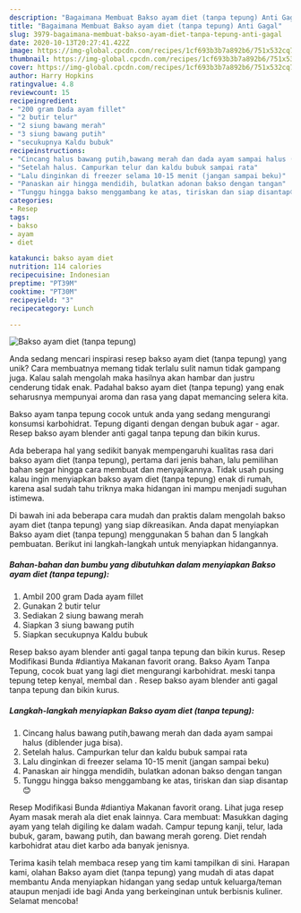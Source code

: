 ```yaml
---
description: "Bagaimana Membuat Bakso ayam diet (tanpa tepung) Anti Gagal"
title: "Bagaimana Membuat Bakso ayam diet (tanpa tepung) Anti Gagal"
slug: 3979-bagaimana-membuat-bakso-ayam-diet-tanpa-tepung-anti-gagal
date: 2020-10-13T20:27:41.422Z
image: https://img-global.cpcdn.com/recipes/1cf693b3b7a892b6/751x532cq70/bakso-ayam-diet-tanpa-tepung-foto-resep-utama.jpg
thumbnail: https://img-global.cpcdn.com/recipes/1cf693b3b7a892b6/751x532cq70/bakso-ayam-diet-tanpa-tepung-foto-resep-utama.jpg
cover: https://img-global.cpcdn.com/recipes/1cf693b3b7a892b6/751x532cq70/bakso-ayam-diet-tanpa-tepung-foto-resep-utama.jpg
author: Harry Hopkins
ratingvalue: 4.8
reviewcount: 15
recipeingredient:
- "200 gram Dada ayam fillet"
- "2 butir telur"
- "2 siung bawang merah"
- "3 siung bawang putih"
- "secukupnya Kaldu bubuk"
recipeinstructions:
- "Cincang halus bawang putih,bawang merah dan dada ayam sampai halus (diblender juga bisa)."
- "Setelah halus. Campurkan telur dan kaldu bubuk sampai rata"
- "Lalu dinginkan di freezer selama 10-15 menit (jangan sampai beku)"
- "Panaskan air hingga mendidih, bulatkan adonan bakso dengan tangan"
- "Tunggu hingga bakso menggambang ke atas, tiriskan dan siap disantap😊"
categories:
- Resep
tags:
- bakso
- ayam
- diet

katakunci: bakso ayam diet 
nutrition: 114 calories
recipecuisine: Indonesian
preptime: "PT39M"
cooktime: "PT30M"
recipeyield: "3"
recipecategory: Lunch

---
```



![Bakso ayam diet (tanpa tepung)](https://img-global.cpcdn.com/recipes/1cf693b3b7a892b6/751x532cq70/bakso-ayam-diet-tanpa-tepung-foto-resep-utama.jpg)

Anda sedang mencari inspirasi resep bakso ayam diet (tanpa tepung) yang unik? Cara membuatnya memang tidak terlalu sulit namun tidak gampang juga. Kalau salah mengolah maka hasilnya akan hambar dan justru cenderung tidak enak. Padahal bakso ayam diet (tanpa tepung) yang enak seharusnya mempunyai aroma dan rasa yang dapat memancing selera kita.

Bakso ayam tanpa tepung cocok untuk anda yang sedang mengurangi konsumsi karbohidrat. Tepung diganti dengan dengan bubuk agar - agar. Resep bakso ayam blender anti gagal tanpa tepung dan bikin kurus.

Ada beberapa hal yang sedikit banyak mempengaruhi kualitas rasa dari bakso ayam diet (tanpa tepung), pertama dari jenis bahan, lalu pemilihan bahan segar hingga cara membuat dan menyajikannya. Tidak usah pusing kalau ingin menyiapkan bakso ayam diet (tanpa tepung) enak di rumah, karena asal sudah tahu triknya maka hidangan ini mampu menjadi suguhan istimewa.


Di bawah ini ada beberapa cara mudah dan praktis dalam mengolah bakso ayam diet (tanpa tepung) yang siap dikreasikan. Anda dapat menyiapkan Bakso ayam diet (tanpa tepung) menggunakan 5 bahan dan 5 langkah pembuatan. Berikut ini langkah-langkah untuk menyiapkan hidangannya.

<!--inarticleads1-->

##### Bahan-bahan dan bumbu yang dibutuhkan dalam menyiapkan Bakso ayam diet (tanpa tepung):

1. Ambil 200 gram Dada ayam fillet
1. Gunakan 2 butir telur
1. Sediakan 2 siung bawang merah
1. Siapkan 3 siung bawang putih
1. Siapkan secukupnya Kaldu bubuk


Resep bakso ayam blender anti gagal tanpa tepung dan bikin kurus. Resep Modifikasi Bunda #diantiya Makanan favorit orang. Bakso Ayam Tanpa Tepung, cocok buat yang lagi diet mengurangi karbohidrat. meski tanpa tepung tetep kenyal, membal dan . Resep bakso ayam blender anti gagal tanpa tepung dan bikin kurus. 

<!--inarticleads2-->

##### Langkah-langkah menyiapkan Bakso ayam diet (tanpa tepung):

1. Cincang halus bawang putih,bawang merah dan dada ayam sampai halus (diblender juga bisa).
1. Setelah halus. Campurkan telur dan kaldu bubuk sampai rata
1. Lalu dinginkan di freezer selama 10-15 menit (jangan sampai beku)
1. Panaskan air hingga mendidih, bulatkan adonan bakso dengan tangan
1. Tunggu hingga bakso menggambang ke atas, tiriskan dan siap disantap😊


Resep Modifikasi Bunda #diantiya Makanan favorit orang. Lihat juga resep Ayam masak merah ala diet enak lainnya. Cara membuat: Masukkan daging ayam yang telah digiling ke dalam wadah. Campur tepung kanji, telur, lada bubuk, garam, bawang putih, dan bawang merah goreng. Diet rendah karbohidrat atau diet karbo ada banyak jenisnya. 

Terima kasih telah membaca resep yang tim kami tampilkan di sini. Harapan kami, olahan Bakso ayam diet (tanpa tepung) yang mudah di atas dapat membantu Anda menyiapkan hidangan yang sedap untuk keluarga/teman ataupun menjadi ide bagi Anda yang berkeinginan untuk berbisnis kuliner. Selamat mencoba!
